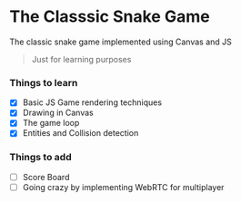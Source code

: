 # The Classsic Snake Game

The classic snake game implemented using Canvas and JS
> Just for learning purposes

### Things to learn
- [X] Basic JS Game rendering techniques
- [X] Drawing in Canvas
- [X] The game loop
- [X] Entities and Collision detection

### Things to add
- [ ] Score Board
- [ ] Going crazy by implementing WebRTC for multiplayer
